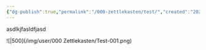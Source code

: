 ```yaml
---
{"dg-publish":true,"permalink":"/000-zettlekasten/test/","created":"2024-12-10T01:38:23.603-05:00","updated":"2024-12-10T01:40:36.262-05:00"}
---
```



asdlkjfasldfjasd

![|500](/img/user/000 Zettlekasten/Test-001.png)
